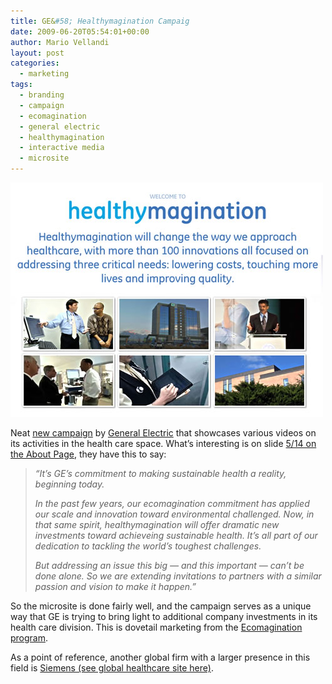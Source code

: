 ```yaml
---
title: GE&#58; Healthymagination Campaig
date: 2009-06-20T05:54:01+00:00
author: Mario Vellandi
layout: post
categories:
  - marketing
tags:
  - branding
  - campaign
  - ecomagination
  - general electric
  - healthymagination
  - interactive media
  - microsite
---
```

<img src="../images/wp-content/uploads/2009/06/ge-general-electric-healthymagination-campaign.jpg" alt="ge general electric healthymagination campaign" title="" class="aligncenter size-full wp-image-3182" />

Neat [new campaign](http://www.healthymagination.com) by [General Electric](http://www.ge.com/) that showcases various videos on its activities in the health care space. What&#8217;s interesting is on slide [5/14 on the About Page](http://www.healthymagination.com/#/about), they have this to say:

> _&#8220;It&#8217;s GE&#8217;s commitment to making sustainable health a reality, beginning today._
>
> _In the past few years, our ecomagination commitment has applied our scale and innovation toward environmental challenged. Now, in that same spirit, healthymagination will offer dramatic new investments toward achieveing sustainable health. It&#8217;s all part of our dedication to tackling the world&#8217;s toughest challenges._
>
> _But addressing an issue this big &#8212; and this important &#8212; can&#8217;t be done alone. So we are extending invitations to partners with a similar passion and vision to make it happen.&#8221;_

So the microsite is done fairly well, and the campaign serves as a unique way that GE is trying to bring light to additional company investments in its health care division. This is dovetail marketing from the [Ecomagination program](http://ge.ecomagination.com/).

As a point of reference, another global firm with a larger presence in this field is [Siemens (see global healthcare site here)](http://www.medical.siemens.com/webapp/wcs/stores/servlet/StoreCatalogDisplay~q_catalogId~e_-11~a_langId~e_-11~a_storeId~e_10001.htm).
